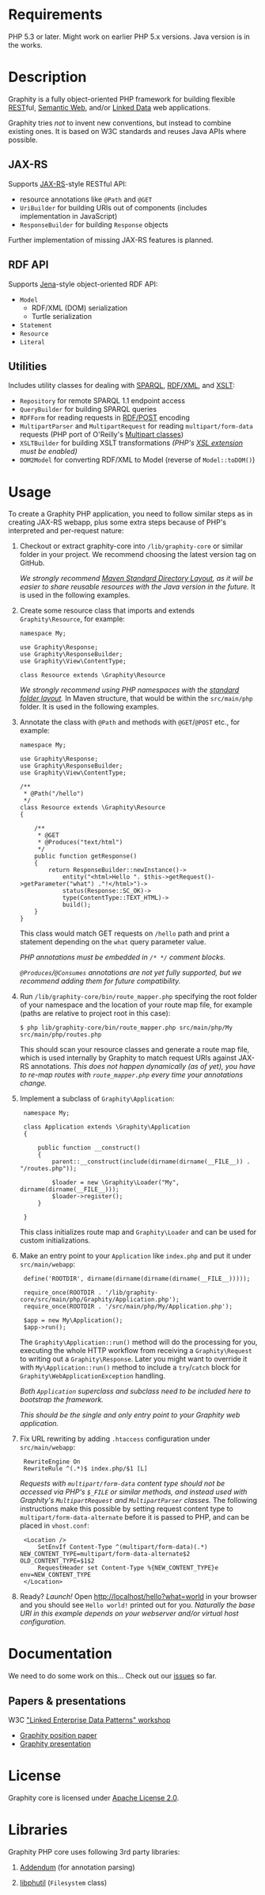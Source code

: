 Requirements
============

PHP 5.3 or later. Might work on earlier PHP 5.x versions.
Java version is in the works.

Description
===========

Graphity is a fully object-oriented PHP framework for building flexible [REST](http://en.wikipedia.org/wiki/REST)ful, [Semantic Web](http://en.wikipedia.org/wiki/Semantic_web), and/or [Linked Data](http://en.wikipedia.org/wiki/Linked_data) web applications.

Graphity tries *not* to invent new conventions, but instead to combine existing ones. It is based on W3C standards and reuses Java APIs where possible.

JAX-RS
------

Supports [JAX-RS](https://wikis.oracle.com/display/Jersey/Overview+of+JAX-RS+1.0+Features)-style RESTful API:

* resource annotations like `@Path` and `@GET`
* `UriBuilder` for building URIs out of components (includes implementation in JavaScript)
* `ResponseBuilder` for building `Response` objects

Further implementation of missing JAX-RS features is planned.

RDF API
-------

Supports [Jena](http://incubator.apache.org/jena/)-style object-oriented RDF API:

* `Model`
    * RDF/XML (DOM) serialization
    * Turtle serialization
* `Statement`
* `Resource`
* `Literal`

Utilities
---------

Includes utility classes for dealing with [SPARQL](http://www.w3.org/TR/sparql11-query/), [RDF/XML](http://www.w3.org/TR/REC-rdf-syntax/), and [XSLT](http://www.w3.org/TR/xslt):

* `Repository` for remote SPARQL 1.1 endpoint access
* `QueryBuilder` for building SPARQL queries
* `RDFForm` for reading requests in [RDF/POST](http://www.lsrn.org/semweb/rdfpost.html) encoding
* `MultipartParser` and `MultipartRequest` for reading `multipart/form-data` requests (PHP port of O'Reilly's [Multipart classes](http://www.servlets.com/cos/))
* `XSLTBuilder` for building XSLT transformations *(PHP's [XSL extension](http://php.net/manual/en/book.xsl.php) must be enabled)*
* `DOM2Model` for converting RDF/XML to Model (reverse of `Model::toDOM()`)

Usage
=====

To create a Graphity PHP application, you need to follow similar steps as in creating JAX-RS webapp, plus some extra steps because of PHP's interpreted and per-request nature:

1.  Checkout or extract graphity-core into `/lib/graphity-core` or similar folder in your project.
    We recommend choosing the latest version tag on GitHub.

    *We strongly recommend [Maven Standard Directory Layout](http://maven.apache.org/guides/introduction/introduction-to-the-standard-directory-layout.html), as it will be easier to share reusable resources with the Java version in the future.* It is used in the following examples.

2.  Create some resource class that imports and extends `Graphity\Resource`, for example:

        namespace My;

        use Graphity\Response;
        use Graphity\ResponseBuilder;
        use Graphity\View\ContentType;

        class Resource extends \Graphity\Resource

    *We strongly recommend using PHP namespaces with the [standard folder layout](https://github.com/php-fig/fig-standards/blob/master/accepted/PSR-0.md).* In Maven structure, that would be within the `src/main/php` folder. It is used in the following examples.

3.  Annotate the class with `@Path` and methods with `@GET`/`@POST` etc., for example:

        namespace My;

        use Graphity\Response;
        use Graphity\ResponseBuilder;
        use Graphity\View\ContentType;

        /** 
         * @Path("/hello")
         */
        class Resource extends \Graphity\Resource
        {

            /**
             * @GET
             * @Produces("text/html")
             */
            public function getResponse()
            {
                return ResponseBuilder::newInstance()->
                    entity("<html>Hello ". $this->getRequest()->getParameter("what") ."!</html>")->
                    status(Response::SC_OK)->
                    type(ContentType::TEXT_HTML)->
                    build();
            }
        }

    This class would match GET requests on `/hello` path and print a statement depending on the `what` query parameter value.

    *PHP annotations must be embedded in `/* */` comment blocks.*

    *`@Produces`/`@Consumes` annotations are not yet fully supported, but we recommend adding them for future compatibility.*

4.  Run `/lib/graphity-core/bin/route_mapper.php` specifying the root folder of your namespace and the location of your route map file, for example (paths are relative to project root in this case):

        $ php lib/graphity-core/bin/route_mapper.php src/main/php/My src/main/php/routes.php

    This should scan your resource classes and generate a route map file, which is used internally by Graphity to match request URIs against JAX-RS annotations.
    *This does not happen dynamically (as of yet), you have to re-map routes with `route_mapper.php` every time your annotations change.*

5. Implement a subclass of `Graphity\Application`:

        namespace My;

        class Application extends \Graphity\Application
        {

            public function __construct()
            {
                parent::__construct(include(dirname(dirname(__FILE__)) . "/routes.php"));

                $loader = new \Graphity\Loader("My", dirname(dirname(__FILE__)));
                $loader->register(); 
            }

        }

    This class initializes route map and `Graphity\Loader` and can be used for custom initializations.

6. Make an entry point to your `Application` like `index.php` and put it under `src/main/webapp`:

        define('ROOTDIR', dirname(dirname(dirname(dirname(__FILE__)))));

        require_once(ROOTDIR . '/lib/graphity-core/src/main/php/Graphity/Application.php');
        require_once(ROOTDIR . '/src/main/php/My/Application.php');

        $app = new My\Application();
        $app->run();

    The `Graphity\Application::run()` method will do the processing for you, executing the whole HTTP workflow from receiving a `Graphity\Request` to writing out a `Graphity\Response`.
    Later you might want to override it with `My\Application::run()` method to include a `try`/`catch` block for `Graphity\WebApplicationException` handling.

    *Both `Application` superclass and subclass need to be included here to bootstrap the framework.*

    *This should be the single and only entry point to your Graphity web application.*

7. Fix URL rewriting by adding `.htaccess` configuration under `src/main/webapp`:

        RewriteEngine On
        RewriteRule ^(.*)$ index.php/$1 [L]

    *Requests with `multipart/form-data` content type should not be accessed via PHP's `$_FILE` or similar methods, and instead used with Graphity's `MultipartRequest` and `MultipartParser` classes.*
    The following instructions make this possible by setting request content type to `multipart/form-data-alternate` before it is passed to PHP, and can be placed in `vhost.conf`:

        <Location />
            SetEnvIf Content-Type ^(multipart/form-data)(.*) NEW_CONTENT_TYPE=multipart/form-data-alternate$2 OLD_CONTENT_TYPE=$1$2
            RequestHeader set Content-Type %{NEW_CONTENT_TYPE}e env=NEW_CONTENT_TYPE
        </Location>

8. Ready? _Launch!_ Open [http://localhost/hello?what=world](http://localhost/hello?what=world) in your browser and you should see `Hello world!` printed out for you.
*Naturally the base URI in this example depends on your webserver and/or virtual host configuration.*

Documentation
=============

We need to do some work on this... Check out our [issues](https://github.com/Graphity/graphity-core/issues) so far.

Papers & presentations
----------------------

W3C ["Linked Enterprise Data Patterns" workshop](http://www.w3.org/2011/09/LinkedData/)

* [Graphity position paper](http://www.w3.org/2011/09/LinkedData/ledp2011_submission_1.pdf)
* [Graphity presentation](http://semantic-web.dk/presentations/LEDP2011.pdf)

License
=======

Graphity core is licensed under [Apache License 2.0](http://www.apache.org/licenses/LICENSE-2.0).

Libraries
=========

Graphity PHP core uses following 3rd party libraries:

1. [Addendum](http://code.google.com/p/addendum/) (for annotation parsing)

2. [libphutil](https://github.com/facebook/libphutil) (`Filesystem` class)